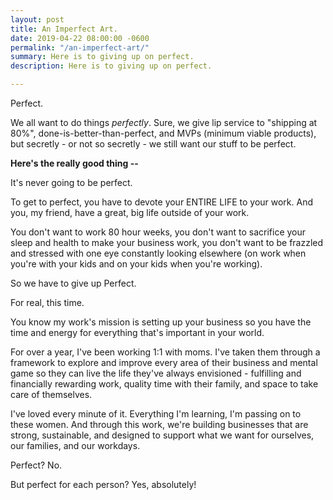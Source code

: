 ```yaml
---
layout: post
title: An Imperfect Art.
date: 2019-04-22 08:00:00 -0600
permalink: "/an-imperfect-art/"
summary: Here is to giving up on perfect.
description: Here is to giving up on perfect.

---
```

Perfect.

We all want to do things _perfectly_. Sure, we give lip service to "shipping at 80%", done-is-better-than-perfect, and MVPs (minimum viable products), but secretly - or not so secretly - we still want our stuff to be perfect.

**Here's the really good thing --**

It's never going to be perfect.

To get to perfect, you have to devote your ENTIRE LIFE to your work. And you, my friend, have a great, big life outside of your work.

You don't want to work 80 hour weeks, you don't want to sacrifice your sleep and health to make your business work, you don't want to be frazzled and stressed with one eye constantly looking elsewhere (on work when you're with your kids and on your kids when you're working).

So we have to give up Perfect.

For real, this time.

You know my work's mission is setting up your business so you have the time and energy for everything that's important in your world.

For over a year, I've been working 1:1 with moms. I've taken them through a framework to explore and improve every area of their business and mental game so they can live the life they've always envisioned - fulfilling and financially rewarding work, quality time with their family, and space to take care of themselves.

I've loved every minute of it. Everything I'm learning, I'm passing on to these women. And through this work, we're building businesses that are strong, sustainable, and designed to support what we want for ourselves, our families, and our workdays.

Perfect? No.

But perfect for each person? Yes, absolutely!